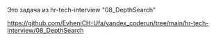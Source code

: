Это задача из hr-tech-interview "08_DepthSearch"

https://github.com/EvheniCH-Ufa/yandex_coderun/tree/main/hr-tech-interview/08_DepthSearch

